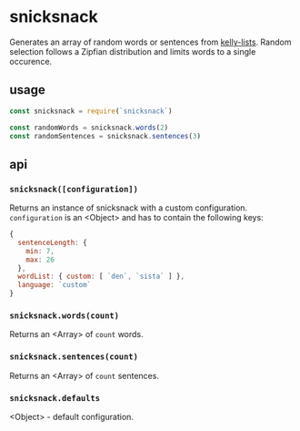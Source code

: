 # snicksnack

Generates an array of random words or sentences from [kelly-lists](https://www.npmjs.com/package/kelly-lists). Random selection follows a Zipfian distribution and limits words to a single occurence.

## usage

```javascript
const snicksnack = require(`snicksnack`)

const randomWords = snicksnack.words(2)
const randomSentences = snicksnack.sentences(3)
```

## api

### `snicksnack([configuration])`

Returns an instance of snicksnack with a custom configuration. `configuration` is an &lt;Object&gt; and has to contain the following keys:

```javascript
{
  sentenceLength: {
    min: 7,
    max: 26
  },
  wordList: { custom: [ `den`, `sista` ] },
  language: `custom`
}
```

### `snicksnack.words(count)`

Returns an &lt;Array&gt; of `count` words.

### `snicksnack.sentences(count)`

Returns an &lt;Array&gt; of `count` sentences.

### `snicksnack.defaults`

&lt;Object&gt; - default configuration.
